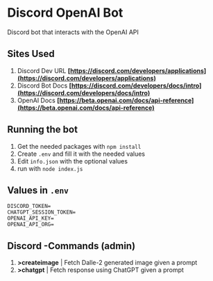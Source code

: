 # Discord OpenAI Bot
Discord bot that interacts with the OpenAI API

## Sites Used
1. Discord Dev URL **[https://discord.com/developers/applications](https://discord.com/developers/applications)**
2. Discord Bot Docs **[https://discord.com/developers/docs/intro](https://discord.com/developers/docs/intro)**
3. OpenAI Docs **[https://beta.openai.com/docs/api-reference](https://beta.openai.com/docs/api-reference)**

## Running the bot
1. Get the needed packages with `npm install`
2. Create `.env` and fill it with the needed values
3. Edit `info.json` with the optional values
4. run with `node index.js`

## Values in `.env`
```
DISCORD_TOKEN=
CHATGPT_SESSION_TOKEN=
OPENAI_API_KEY=
OPENAI_API_ORG=
```

## Discord -Commands (admin)
1. **>createimage** | Fetch Dalle-2 generated image given a prompt
2. **>chatgpt** | Fetch response using ChatGPT given a prompt

